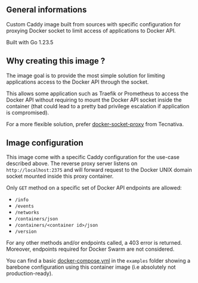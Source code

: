 ## General informations

Custom Caddy image built from sources with specific configuration for proxying Docker socket to limit access of applications to Docker API.

Built with Go 1.23.5

## Why creating this image ?

The image goal is to provide the most simple solution for limiting applications access to the Docker API through the socket.

This allows some application such as Traefik or Prometheus to access the Docker API without requiring to mount the Docker API socket inside the container (that could lead to a pretty bad privilege escalation if application is compromised).

For a more flexible solution, prefer [docker-socket-proxy](https://github.com/Tecnativa/docker-socket-proxy) from Tecnativa.

## Image configuration

This image come with a specific Caddy configuration for the use-case described above. The reverse proxy server listens on `http://localhost:2375` and will forward request to the Docker UNIX domain socket mounted inside this proxy container.

Only `GET` method on a specific set of Docker API endpoints are allowed:
- `/info`
- `/events`
- `/networks`
- `/containers/json`
- `/containers/<container id>/json`
- `/version`

For any other methods and/or endpoints called, a 403 error is returned. Moreover, endpoints required for Docker Swarm are not considered.

You can find a basic [docker-compose.yml](./examples/traefik.yml) in the `examples` folder showing a barebone configuration using this container image (i.e absolutely not production-ready).